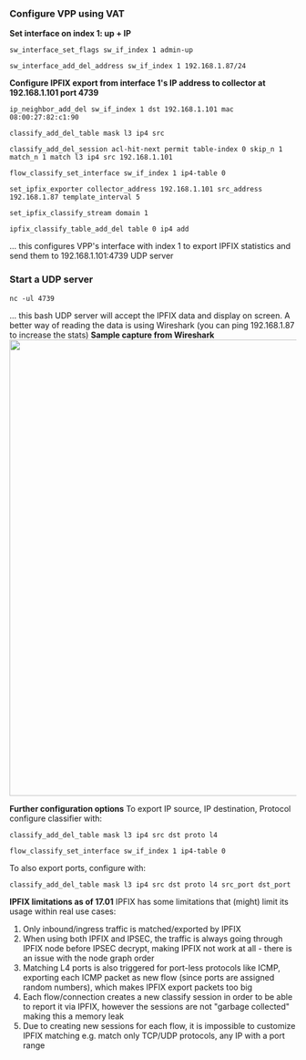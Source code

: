 ### Configure VPP using VAT

**Set interface on index 1: up + IP**

    sw_interface_set_flags sw_if_index 1 admin-up
    
    sw_interface_add_del_address sw_if_index 1 192.168.1.87/24
    

**Configure IPFIX export from interface 1's IP address to collector at 192.168.1.101 port 4739**

    ip_neighbor_add_del sw_if_index 1 dst 192.168.1.101 mac 08:00:27:82:c1:90
    
    classify_add_del_table mask l3 ip4 src
    
    classify_add_del_session acl-hit-next permit table-index 0 skip_n 1 match_n 1 match l3 ip4 src 192.168.1.101
    
    flow_classify_set_interface sw_if_index 1 ip4-table 0
    
    set_ipfix_exporter collector_address 192.168.1.101 src_address 192.168.1.87 template_interval 5
    
    set_ipfix_classify_stream domain 1
    
    ipfix_classify_table_add_del table 0 ip4 add
    

... this configures VPP's interface with index 1 to export IPFIX statistics and send them to 192.168.1.101:4739 UDP server

### Start a UDP server

    nc -ul 4739
    

... this bash UDP server will accept the IPFIX data and display on screen. A better way of reading the data is using Wireshark (you can ping 192.168.1.87 to increase the stats) **Sample capture from Wireshark** <img src="https://frinx.io/wp-content/uploads/2017/05/ipfix.png" alt="" width="1252" height="800" class="alignleft size-full wp-image-4588" />

**Further configuration options** To export IP source, IP destination, Protocol configure classifier with:

    classify_add_del_table mask l3 ip4 src dst proto l4
    
    flow_classify_set_interface sw_if_index 1 ip4-table 0
    

To also export ports, configure with:

    classify_add_del_table mask l3 ip4 src dst proto l4 src_port dst_port
    

**IPFIX limitations as of 17.01** IPFIX has some limitations that (might) limit its usage within real use cases:

1.  Only inbound/ingress traffic is matched/exported by IPFIX
2.  When using both IPFIX and IPSEC, the traffic is always going through IPFIX node before IPSEC decrypt, making IPFIX not work at all - there is an issue with the node graph order
3.  Matching L4 ports is also triggered for port-less protocols like ICMP, exporting each ICMP packet as new flow (since ports are assigned random numbers), which makes IPFIX export packets too big
4.  Each flow/connection creates a new classify session in order to be able to report it via IPFIX, however the sessions are not "garbage collected" making this a memory leak
5.  Due to creating new sessions for each flow, it is impossible to customize IPFIX matching e.g. match only TCP/UDP protocols, any IP with a port range
